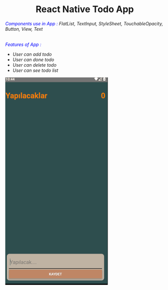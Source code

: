 <h1 style="text-align:center">React Native Todo App</h1>
<h6><span style="color:blue">Components use in App :</span> FlatList, TextInput, StyleSheet, TouchableOpacity, Button, View, Text</h6>

<h6><span style="color:blue">Features of App :</span>
<ul>
<li>User can add todo</li>
<li>User can done todo</li>
<li>User can delete todo</li>
<li>User can see todo list</li>
</ul>

<img src="todo.gif" alt="app">